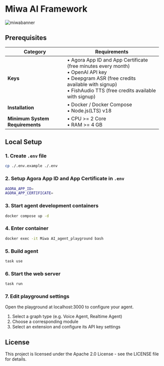 # Miwa AI Framework

![miwabanner](https://ibb.co/9TLRDK1)


## Prerequisites

| Category | Requirements |
|----------|-------------|
| **Keys** | • Agora App ID and App Certificate (free minutes every month) <br>• OpenAI API key<br>• Deepgram ASR (free credits available with signup)<br>• FishAudio TTS (free credits available with signup)|
| **Installation** | • Docker / Docker Compose<br>• Node.js(LTS) v18 |
| **Minimum System Requirements** | • CPU >= 2 Core<br>• RAM >= 4 GB |

## Local Setup

### 1. Create `.env` file
```bash
cp ./.env.example ./.env
```

### 2. Setup Agora App ID and App Certificate in `.env`
```bash
AGORA_APP_ID=
AGORA_APP_CERTIFICATE=
```

### 3. Start agent development containers
```bash
docker compose up -d
```

### 4. Enter container
```bash
docker exec -it Miwa AI_agent_playground bash
```

### 5. Build agent 
```bash
task use
```

### 6. Start the web server
```bash
task run
```

### 7. Edit playground settings
Open the playground at localhost:3000 to configure your agent.
1. Select a graph type (e.g. Voice Agent, Realtime Agent)
2. Choose a corresponding module
3. Select an extension and configure its API key settings

## License

This project is licensed under the Apache 2.0 License - see the LICENSE file for details.
